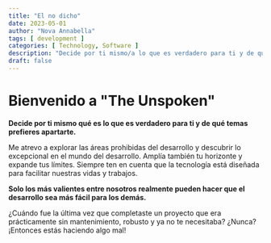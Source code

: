 ```yaml
---
title: "El no dicho"
date: 2023-05-01
author: "Nova Annabella"
tags: [ development ]
categories: [ Technology, Software ]
description: "Decide por ti mismo/a lo que es verdadero para ti y de qué temas prefieres apartarte."
draft: false
---
```



# Bienvenido a "The Unspoken"

**Decide por ti mismo qué es lo que es verdadero para ti y de qué temas prefieres apartarte.**

Me atrevo a explorar las áreas prohibidas del desarrollo y descubrir lo excepcional en el mundo del desarrollo. Amplía también tu horizonte y expande tus límites. Siempre ten en cuenta que la tecnología está diseñada para facilitar nuestras vidas y trabajos.

**Solo los más valientes entre nosotros realmente pueden hacer que el desarrollo sea más fácil para los demás.**

¿Cuándo fue la última vez que completaste un proyecto que era prácticamente sin mantenimiento, robusto y ya no te necesitaba? ¿Nunca? ¡Entonces estás haciendo algo mal!
